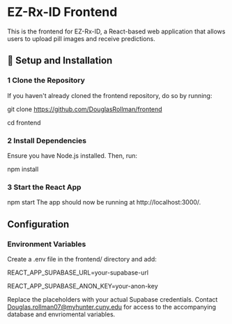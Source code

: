 # EZ-Rx-ID Frontend

This is the frontend for EZ-Rx-ID, a React-based web application that allows users to upload pill images and receive predictions.

## 🔧 Setup and Installation

### 1 **Clone the Repository**
If you haven't already cloned the frontend repository, do so by running:

git clone https://github.com/DouglasRollman/frontend

cd frontend

### 2 Install Dependencies
Ensure you have Node.js installed. Then, run:

npm install

### 3 Start the React App

npm start
The app should now be running at http://localhost:3000/.

## Configuration
### Environment Variables

Create a .env file in the frontend/ directory and add:

REACT_APP_SUPABASE_URL=your-supabase-url

REACT_APP_SUPABASE_ANON_KEY=your-anon-key

Replace the placeholders with your actual Supabase credentials. Contact Douglas.rollman07@myhunter.cuny.edu for access to the accompanying database and envriomental variables. 